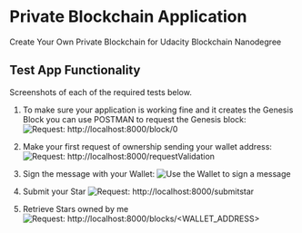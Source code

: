 # Private Blockchain Application

Create Your Own Private Blockchain for Udacity Blockchain Nanodegree

## Test App Functionality

Screenshots of each of the required tests below.

1. To make sure your application is working fine and it creates the Genesis Block you can use POSTMAN to request the Genesis block:
   ![Request: http://localhost:8000/block/0](https://i.imgur.com/VYRNIse.png)

2. Make your first request of ownership sending your wallet address:
   ![Request: http://localhost:8000/requestValidation](https://i.imgur.com/eJQ2Gto.png)
3. Sign the message with your Wallet:
   ![Use the Wallet to sign a message](https://i.imgur.com/erAW5us.png)
4. Submit your Star
   ![Request: http://localhost:8000/submitstar](https://i.imgur.com/3X9U8QL.png)
5. Retrieve Stars owned by me
   ![Request: http://localhost:8000/blocks/<WALLET_ADDRESS>](https://i.imgur.com/ddYrB1s.png)
